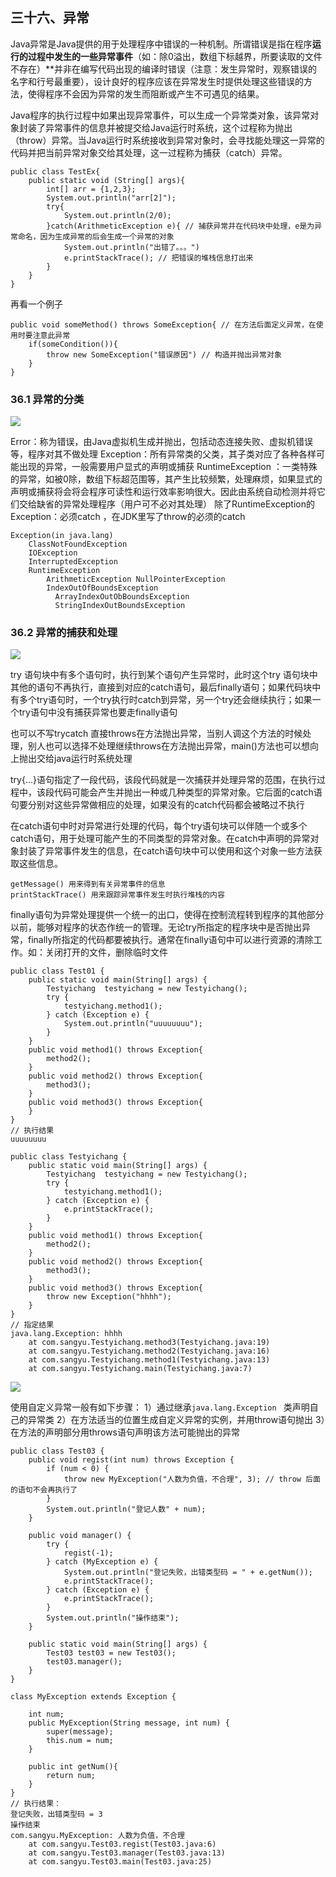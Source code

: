 ## 三十六、异常

Java异常是Java提供的用于处理程序中错误的一种机制。所谓错误是指在程序**运行的过程中发生的一些异常事件**（如：除0溢出，数组下标越界，所要读取的文件不存在）**并非在编写代码出现的编译时错误（注意：发生异常时，观察错误的名字和行号最重要），设计良好的程序应该在异常发生时提供处理这些错误的方法，使得程序不会因为异常的发生而阻断或产生不可遇见的结果。

Java程序的执行过程中如果出现异常事件，可以生成一个异常类对象，该异常对象封装了异常事件的信息并被提交给Java运行时系统，这个过程称为抛出（throw）异常。当Java运行时系统接收到异常对象时，会寻找能处理这一异常的代码并把当前异常对象交给其处理，这一过程称为捕获（catch）异常。

```
public class TestEx{
    public static void (String[] args){
        int[] arr = {1,2,3};
        System.out.println("arr[2]");
        try{
            System.out.println(2/0);
        }catch(ArithmeticException e){ // 捕获异常并在代码块中处理，e是为异常命名，因为生成异常的后会生成一个异常的对象
            System.out.println("出错了。。。")
            e.printStackTrace(); // 把错误的堆栈信息打出来
        }
    }
}
```

再看一个例子
```
public void someMethod() throws SomeException{ // 在方法后面定义异常，在使用时要注意此异常
    if(someCondition()){
        throw new SomeException("错误原因") // 构造并抛出异常对象
    }
}
```
### 36.1 异常的分类


![](https://upload-images.jianshu.io/upload_images/2765653-d752ad18629e5f87.png?imageMogr2/auto-orient/strip%7CimageView2/2/w/1240)

Error：称为错误，由Java虚拟机生成并抛出，包括动态连接失败、虚拟机错误等，程序对其不做处理
Exception：所有异常类的父类，其子类对应了各种各样可能出现的异常，一般需要用户显式的声明或捕获
RuntimeException ：一类特殊的异常，如被0除，数组下标超范围等，其产生比较频繁，处理麻烦，如果显式的声明或捕获将会将会程序可读性和运行效率影响很大。因此由系统自动检测并将它们交给缺省的异常处理程序（用户可不必对其处理）
除了RuntimeException的Exception：必须catch ，在JDK里写了throw的必须的catch

```
Exception(in java.lang)
    ClassNotFoundException
    IOException
    InterruptedException
    RuntimeException
        ArithmeticException NullPointerException
        IndexOutOfBoundsException
          ArrayIndexOutObBoundsException
          StringIndexOutBoundsException
```

### 36.2 异常的捕获和处理

![](https://upload-images.jianshu.io/upload_images/2765653-349e040b408bc12a.png?imageMogr2/auto-orient/strip%7CimageView2/2/w/1240)

try 语句块中有多个语句时，执行到某个语句产生异常时，此时这个try 语句块中其他的语句不再执行，直接到对应的catch语句，最后finally语句；如果代码块中有多个try语句时，一个try执行时catch到异常，另一个try还会继续执行；如果一个try语句中没有捕获异常也要走finally语句

也可以不写trycatch 直接throws在方法抛出异常，当别人调这个方法的时候处理，别人也可以选择不处理继续throws在方法抛出异常，main()方法也可以想向上抛出交给java运行时系统处理

try{...}语句指定了一段代码，该段代码就是一次捕获并处理异常的范围，在执行过程中，该段代码可能会产生并抛出一种或几种类型的异常对象。它后面的catch语句要分别对这些异常做相应的处理，如果没有的catch代码都会被略过不执行

在catch语句中时对异常进行处理的代码，每个try语句块可以伴随一个或多个catch语句，用于处理可能产生的不同类型的异常对象。在catch中声明的异常对象封装了异常事件发生的信息，在catch语句块中可以使用和这个对象一些方法获取这些信息。  

```
getMessage() 用来得到有关异常事件的信息
printStackTrace() 用来跟踪异常事件发生时执行堆栈的内容
```

finally语句为异常处理提供一个统一的出口，使得在控制流程转到程序的其他部分以前，能够对程序的状态作统一的管理。无论try所指定的程序块中是否抛出异常，finally所指定的代码都要被执行。通常在finally语句中可以进行资源的清除工作。如：关闭打开的文件，删除临时文件

```
public class Test01 {
    public static void main(String[] args) {
        Testyichang  testyichang = new Testyichang();
        try {
            testyichang.method1();
        } catch (Exception e) {
            System.out.println("uuuuuuuu");
        }
    }
    public void method1() throws Exception{
        method2();
    }
    public void method2() throws Exception{
        method3();
    }
    public void method3() throws Exception{
    }
}
// 执行结果
uuuuuuuu
```
```
public class Testyichang {
    public static void main(String[] args) {
        Testyichang  testyichang = new Testyichang();
        try {
            testyichang.method1();
        } catch (Exception e) {
            e.printStackTrace();
        }
    }
    public void method1() throws Exception{
        method2();
    }
    public void method2() throws Exception{ 
        method3();
    }
    public void method3() throws Exception{
        throw new Exception("hhhh");
    }
}
// 指定结果
java.lang.Exception: hhhh
	at com.sangyu.Testyichang.method3(Testyichang.java:19)
	at com.sangyu.Testyichang.method2(Testyichang.java:16)
	at com.sangyu.Testyichang.method1(Testyichang.java:13)
	at com.sangyu.Testyichang.main(Testyichang.java:7)
```

![](https://upload-images.jianshu.io/upload_images/2765653-0ed7ddde3330777d.png?imageMogr2/auto-orient/strip%7CimageView2/2/w/1240)

使用自定义异常一般有如下步骤：
1）通过继承```java.lang.Exception ``` 类声明自己的异常类
2）在方法适当的位置生成自定义异常的实例，并用throw语句抛出
3）在方法的声明部分用throws语句声明该方法可能抛出的异常

```
public class Test03 {
    public void regist(int num) throws Exception {
        if (num < 0) {
            throw new MyException("人数为负值，不合理", 3); // throw 后面的语句不会再执行了
        }
        System.out.println("登记人数" + num);
    }

    public void manager() {
        try {
            regist(-1);
        } catch (MyException e) {
            System.out.println("登记失败，出错类型码 = " + e.getNum());
            e.printStackTrace();
        } catch (Exception e) {
            e.printStackTrace();
        }
        System.out.println("操作结束");
    }

    public static void main(String[] args) {
        Test03 test03 = new Test03();
        test03.manager();
    }
}

class MyException extends Exception {

    int num;
    public MyException(String message, int num) {
        super(message);
        this.num = num;
    }

    public int getNum(){
        return num;
    }
}
// 执行结果：
登记失败，出错类型码 = 3
操作结束
com.sangyu.MyException: 人数为负值，不合理
	at com.sangyu.Test03.regist(Test03.java:6)
	at com.sangyu.Test03.manager(Test03.java:13)
	at com.sangyu.Test03.main(Test03.java:25)
```


